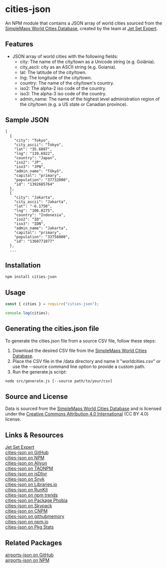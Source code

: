 # cities-json

An NPM module that contains a JSON array of world cities sourced from the [SimpleMaps World Cities Database](https://simplemaps.com/data/world-cities), created by the team at [Jet Set Expert](https://jetsetexpert.com).

## Features

- JSON array of world cities with the following fields:
  - city: The name of the city/town as a Unicode string (e.g. Goiânia).
  - city_ascii: city as an ASCII string (e.g. Goiania).
  - lat: The latitude of the city/town.
  - lng: The longitude of the city/town.
  - country: The name of the city/town's country.
  - iso2: The alpha-2 iso code of the country.
  - iso3: The alpha-3 iso code of the country.
  - admin_name: The name of the highest level administration region of the city/town (e.g. a US state or Canadian province).

## Sample JSON

```
[
  {
    "city": "Tokyo",
    "city_ascii": "Tokyo",
    "lat": "35.6897",
    "lng": "139.6922",
    "country": "Japan",
    "iso2": "JP",
    "iso3": "JPN",
    "admin_name": "Tōkyō",
    "capital": "primary",
    "population": "37732000",
    "id": "1392685764"
  },
  {
    "city": "Jakarta",
    "city_ascii": "Jakarta",
    "lat": "-6.1750",
    "lng": "106.8275",
    "country": "Indonesia",
    "iso2": "ID",
    "iso3": "IDN",
    "admin_name": "Jakarta",
    "capital": "primary",
    "population": "33756000",
    "id": "1360771077"
  },
  ...
```

## Installation

```bash
npm install cities-json
```

## Usage

```javascript
const { cities } = require("cities-json");

console.log(cities);
```

## Generating the cities.json file

To generate the cities.json file from a source CSV file, follow these steps:

1. Download the desired CSV file from the [SimpleMaps World Cities Database](https://simplemaps.com/data/world-cities).
2. Place the CSV file in the /data directory and name it "worldcities.csv" or use the --source command line option to provide a custom path.
3. Run the generate.js script:

```bash
node src/generate.js [--source path/to/your/csv]
```

## Source and License

Data is sourced from the [SimpleMaps World Cities Database](https://simplemaps.com/data/world-cities) and is licensed under the [Creative Commons Attribution 4.0 International](https://creativecommons.org/licenses/by/4.0/) (CC BY 4.0) license.

## Links & Resources

[Jet Set Expert](https://jetsetexpert.com)  
[cities-json on GitHub](https://github.com/jetsetexpert/cities-json)  
[cities-json on NPM](https://www.npmjs.com/package/cities-json)  
[cities-json on Aliyun](https://developer.aliyun.com/mirror/npm/package/cities-json)  
[cities-json on TAONPM](https://npmmirror.com/package/cities-json)  
[cities-json on jsDlivr](https://www.jsdelivr.com/package/npm/cities-json)  
[cities-json on Snyk](https://snyk.io/advisor/npm-package/cities-json)  
[cities-json on Libraries.io](https://libraries.io/npm/cities-json)  
[cities-json on RunKit](https://npm.runkit.com/cities-json)  
[cities-json on npm trends](https://www.npmtrends.com/cities-json)  
[cities-json on Package Phobia](https://packagephobia.com/result?p=cities-json)  
[cities-json on Skypack](https://www.skypack.dev/view/cities-json)  
[cities-json on CNPM](https://cnpmjs.org/package/cities-json)  
[cities-json on githubmemory](https://githubmemory.com/repo/javascriptutils/cities-json)  
[cities-json on npm.io](https://npm.io/package/cities-json)  
[cities-json on Pkg Stats](https://www.pkgstats.com/pkg:cities-json)

## Related Packages

[airports-json on GitHub](https://github.com/jetsetexpert/airports)  
[airports-json on NPM](https://www.npmjs.com/package/airports-json)
